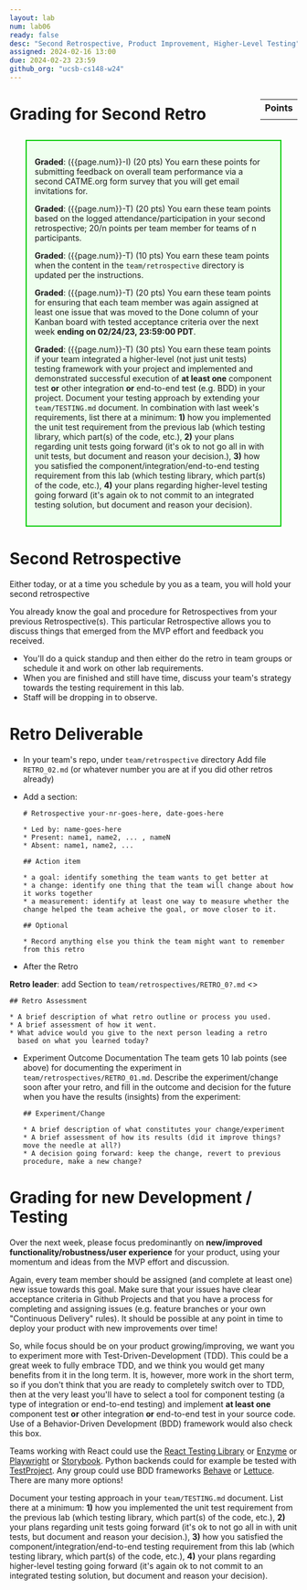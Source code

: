 ```yaml
---
layout: lab
num: lab06
ready: false
desc: "Second Retrospective, Product Improvement, Higher-Level Testing"
assigned: 2024-02-16 13:00
due: 2024-02-23 23:59
github_org: "ucsb-cs148-w24"
---
```


<style>
div.grade { margin: 2em; padding: 1em; border: 2px solid #0c0; background-color: #efe; }   
</style>

<div style="float:right; width: auto;">

<table style="margin-top:1em;">
<tr>
   <th>Points</th>
</tr>
<tr>
   <td class="pointCount"></td>
</tr>
</table>

</div>


# Grading for Second Retro

<div class="grade" markdown="1">

**Graded**: ({{page.num}}-I) (20 pts) You earn these points for submitting feedback on overall team performance via a second CATME.org form survey that you will get email invitations for.

**Graded**: ({{page.num}}-T) (20 pts) You earn these team points based on the logged attendance/participation in your second retrospective; 20/n points per team member for teams of n participants.

**Graded**: ({{page.num}}-T) (10 pts) You earn these team points when the content in the `team/retrospective` directory is updated per the instructions.

**Graded**: ({{page.num}}-T) (20 pts) You earn these team points for ensuring that each team member was again assigned at least one issue that was moved to the Done column of your Kanban board with tested acceptance criteria over the next week **ending on 02/24/23, 23:59:00 PDT**.

**Graded**: ({{page.num}}-T) (30 pts) You earn these team points if your team integrated a higher-level (not just unit tests) testing framework with your project and implemented and demonstrated successful execution of **at least one** component test **or** other integration **or** end-to-end test (e.g. BDD) in your project. Document your testing approach by extending your `team/TESTING.md` document. In combination with last week's requirements, list there at a minimum: **1)** how you implemented the unit test requirement from the previous lab (which testing library, which part(s) of the code, etc.), **2)** your plans regarding unit tests going forward (it's ok to not go all in with unit tests, but document and reason your decision.), **3)** how you satisfied the component/integration/end-to-end testing requirement from this lab (which testing library, which part(s) of the code, etc.), **4)** your plans regarding higher-level testing going forward (it's again ok to not commit to an integrated testing solution, but document and reason your decision).  
</div>


# Second Retrospective

Either today, or at a time you schedule by you as a team, you will hold your second retrospective 

You already know the goal and procedure for Retrospectives from your previous Retrospective(s). This particular Retrospective allows you to discuss things that emerged from the MVP effort and feedback you received.

* You'll do a quick standup and then either do the retro in team groups or schedule it and work on other lab requirements. 
* When you are finished and still have time, discuss your team's strategy towards the testing requirement in this lab.   
* Staff will be dropping in to observe.

# Retro Deliverable

* In your team's repo, under `team/retrospective` directory
  Add file `RETRO_02.md` (or whatever number you are at if you did other retros already)

* Add a section:

  ```
  # Retrospective your-nr-goes-here, date-goes-here 

  * Led by: name-goes-here
  * Present: name1, name2, ... , nameN
  * Absent: name1, name2, ...

  ## Action item

  * a goal: identify something the team wants to get better at
  * a change: identify one thing that the team will change about how it works together
  * a measurement: identify at least one way to measure whether the change helped the team acheive the goal, or move closer to it.

  ## Optional

  * Record anything else you think the team might want to remember from this retro

  ```

 * After the Retro

  **Retro leader**: add Section to `team/retrospectives/RETRO_0?.md` <<Use the correct number of your Retro>>

  ```
  ## Retro Assessment

  * A brief description of what retro outline or process you used.
  * A brief assessment of how it went.
  * What advice would you give to the next person leading a retro
    based on what you learned today?
  ```

- Experiment Outcome Documentation 
  The team gets 10 lab points (see above) for documenting the experiment in `team/retrospectives/RETRO_01.md`. Describe the experiment/change soon after your retro, and fill in the outcome and decision for the future when you have the results (insights) from the experiment: 
  ```
  ## Experiment/Change

  * A brief description of what constitutes your change/experiment
  * A brief assessment of how its results (did it improve things? move the needle at all?)
  * A decision going forward: keep the change, revert to previous procedure, make a new change? 
  ```

# Grading for new Development / Testing 

Over the next week, please focus predominantly on **new/improved functionality/robustness/user experience** for your product, using your momentum and ideas from the MVP effort and discussion. 

Again, every team member should be assigned (and complete at least one) new issue towards this goal. Make sure that your issues have clear acceptance criteria in Github Projects and that you have a process for completing and assigning issues (e.g. feature branches or your own "Continuous Delivery" rules). It should be possible at any point in time to deploy your product with new improvements over time! 

So, while focus should be on your product growing/improving, we want you to experiment more with Test-Driven-Development (TDD). This could be a great week to fully embrace TDD, and we think you would get many benefits from it in the long term. It is, however, more work in the short term, so if you don't think that you are ready to completely switch over to TDD, then at the very least you'll have to select a tool for component testing (a type of integration or end-to-end testing) and implement **at least one** component test **or** other integration **or** end-to-end test in your source code. Use of a Behavior-Driven Development (BDD) framework would also check this box.  

Teams working with React could use the [React Testing Library](https://testing-library.com/docs/react-testing-library/intro/) or [Enzyme](https://enzymejs.github.io/enzyme/) or [Playwright](https://playwright.dev/) or [Storybook](https://ucsb-cs148.github.io/jstopics/react_storybook/). Python backends could for example be tested with [TestProject](https://testproject.io/). Any group could use BDD frameworks [Behave](https://behave.readthedocs.io/) or [Lettuce](http://lettuce.it/). There are many more options! 

Document your testing approach in your `team/TESTING.md` document. List there at a minimum: **1)** how you implemented the unit test requirement from the previous lab (which testing library, which part(s) of the code, etc.), **2)** your plans regarding unit tests going forward (it's ok to not go all in with unit tests, but document and reason your decision.), **3)** how you satisfied the component/integration/end-to-end testing requirement from this lab (which testing library, which part(s) of the code, etc.), **4)** your plans regarding higher-level testing going forward (it's again ok to not commit to an integrated testing solution, but document and reason your decision).


 